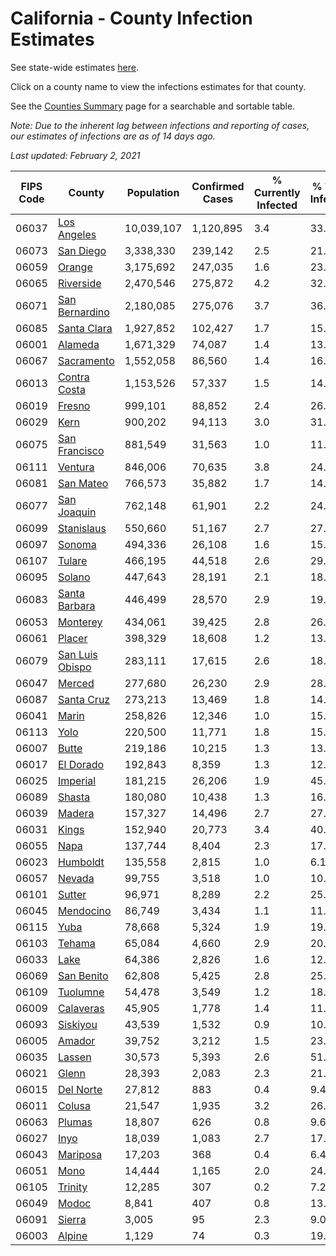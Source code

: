 # California - County Infection Estimates

See state-wide estimates [here](/infections/us-ca).

Click on a county name to view the infections estimates for that county.

See the [Counties Summary](/infections/summary-counties) page for a searchable and sortable table.

*Note: Due to the inherent lag between infections and reporting of cases, our estimates of infections are as of 14 days ago.*

*Last updated: February 2, 2021*

|   FIPS Code |                             County |   Population |   Confirmed Cases |   % Currently Infected |   % Total Infected |
|-------------|------------------------------------|--------------|-------------------|------------------------|--------------------|
|       06037 |         [Los Angeles](los-angeles) |   10,039,107 |         1,120,895 |                    3.4 |               33.5 |
|       06073 |             [San Diego](san-diego) |    3,338,330 |           239,142 |                    2.5 |               21.0 |
|       06059 |                   [Orange](orange) |    3,175,692 |           247,035 |                    1.6 |               23.2 |
|       06065 |             [Riverside](riverside) |    2,470,546 |           275,872 |                    4.2 |               32.8 |
|       06071 |   [San Bernardino](san-bernardino) |    2,180,085 |           275,076 |                    3.7 |               36.9 |
|       06085 |         [Santa Clara](santa-clara) |    1,927,852 |           102,427 |                    1.7 |               15.9 |
|       06001 |                 [Alameda](alameda) |    1,671,329 |            74,087 |                    1.4 |               13.3 |
|       06067 |           [Sacramento](sacramento) |    1,552,058 |            86,560 |                    1.4 |               16.6 |
|       06013 |       [Contra Costa](contra-costa) |    1,153,526 |            57,337 |                    1.5 |               14.9 |
|       06019 |                   [Fresno](fresno) |      999,101 |            88,852 |                    2.4 |               26.4 |
|       06029 |                       [Kern](kern) |      900,202 |            94,113 |                    3.0 |               31.4 |
|       06075 |     [San Francisco](san-francisco) |      881,549 |            31,563 |                    1.0 |               11.4 |
|       06111 |                 [Ventura](ventura) |      846,006 |            70,635 |                    3.8 |               24.0 |
|       06081 |             [San Mateo](san-mateo) |      766,573 |            35,882 |                    1.7 |               14.3 |
|       06077 |         [San Joaquin](san-joaquin) |      762,148 |            61,901 |                    2.2 |               24.5 |
|       06099 |           [Stanislaus](stanislaus) |      550,660 |            51,167 |                    2.7 |               27.7 |
|       06097 |                   [Sonoma](sonoma) |      494,336 |            26,108 |                    1.6 |               15.5 |
|       06107 |                   [Tulare](tulare) |      466,195 |            44,518 |                    2.6 |               29.2 |
|       06095 |                   [Solano](solano) |      447,643 |            28,191 |                    2.1 |               18.4 |
|       06083 |     [Santa Barbara](santa-barbara) |      446,499 |            28,570 |                    2.9 |               19.3 |
|       06053 |               [Monterey](monterey) |      434,061 |            39,425 |                    2.8 |               26.6 |
|       06061 |                   [Placer](placer) |      398,329 |            18,608 |                    1.2 |               13.7 |
|       06079 | [San Luis Obispo](san-luis-obispo) |      283,111 |            17,615 |                    2.6 |               18.3 |
|       06047 |                   [Merced](merced) |      277,680 |            26,230 |                    2.9 |               28.3 |
|       06087 |           [Santa Cruz](santa-cruz) |      273,213 |            13,469 |                    1.8 |               14.3 |
|       06041 |                     [Marin](marin) |      258,826 |            12,346 |                    1.0 |               15.5 |
|       06113 |                       [Yolo](yolo) |      220,500 |            11,771 |                    1.8 |               15.6 |
|       06007 |                     [Butte](butte) |      219,186 |            10,215 |                    1.3 |               13.5 |
|       06017 |             [El Dorado](el-dorado) |      192,843 |             8,359 |                    1.3 |               12.6 |
|       06025 |               [Imperial](imperial) |      181,215 |            26,206 |                    1.9 |               45.6 |
|       06089 |                   [Shasta](shasta) |      180,080 |            10,438 |                    1.3 |               16.3 |
|       06039 |                   [Madera](madera) |      157,327 |            14,496 |                    2.7 |               27.2 |
|       06031 |                     [Kings](kings) |      152,940 |            20,773 |                    3.4 |               40.7 |
|       06055 |                       [Napa](napa) |      137,744 |             8,404 |                    2.3 |               17.6 |
|       06023 |               [Humboldt](humboldt) |      135,558 |             2,815 |                    1.0 |                6.1 |
|       06057 |                   [Nevada](nevada) |       99,755 |             3,518 |                    1.0 |               10.3 |
|       06101 |                   [Sutter](sutter) |       96,971 |             8,289 |                    2.2 |               25.0 |
|       06045 |             [Mendocino](mendocino) |       86,749 |             3,434 |                    1.1 |               11.5 |
|       06115 |                       [Yuba](yuba) |       78,668 |             5,324 |                    1.9 |               19.8 |
|       06103 |                   [Tehama](tehama) |       65,084 |             4,660 |                    2.9 |               20.3 |
|       06033 |                       [Lake](lake) |       64,386 |             2,826 |                    1.6 |               12.4 |
|       06069 |           [San Benito](san-benito) |       62,808 |             5,425 |                    2.8 |               25.4 |
|       06109 |               [Tuolumne](tuolumne) |       54,478 |             3,549 |                    1.2 |               18.7 |
|       06009 |             [Calaveras](calaveras) |       45,905 |             1,778 |                    1.4 |               11.2 |
|       06093 |               [Siskiyou](siskiyou) |       43,539 |             1,532 |                    0.9 |               10.1 |
|       06005 |                   [Amador](amador) |       39,752 |             3,212 |                    1.5 |               23.0 |
|       06035 |                   [Lassen](lassen) |       30,573 |             5,393 |                    2.6 |               51.7 |
|       06021 |                     [Glenn](glenn) |       28,393 |             2,083 |                    2.3 |               21.5 |
|       06015 |             [Del Norte](del-norte) |       27,812 |               883 |                    0.4 |                9.4 |
|       06011 |                   [Colusa](colusa) |       21,547 |             1,935 |                    3.2 |               26.7 |
|       06063 |                   [Plumas](plumas) |       18,807 |               626 |                    0.8 |                9.6 |
|       06027 |                       [Inyo](inyo) |       18,039 |             1,083 |                    2.7 |               17.8 |
|       06043 |               [Mariposa](mariposa) |       17,203 |               368 |                    0.4 |                6.4 |
|       06051 |                       [Mono](mono) |       14,444 |             1,165 |                    2.0 |               24.4 |
|       06105 |                 [Trinity](trinity) |       12,285 |               307 |                    0.2 |                7.2 |
|       06049 |                     [Modoc](modoc) |        8,841 |               407 |                    0.8 |               13.0 |
|       06091 |                   [Sierra](sierra) |        3,005 |                95 |                    2.3 |                9.0 |
|       06003 |                   [Alpine](alpine) |        1,129 |                74 |                    0.3 |               19.8 |